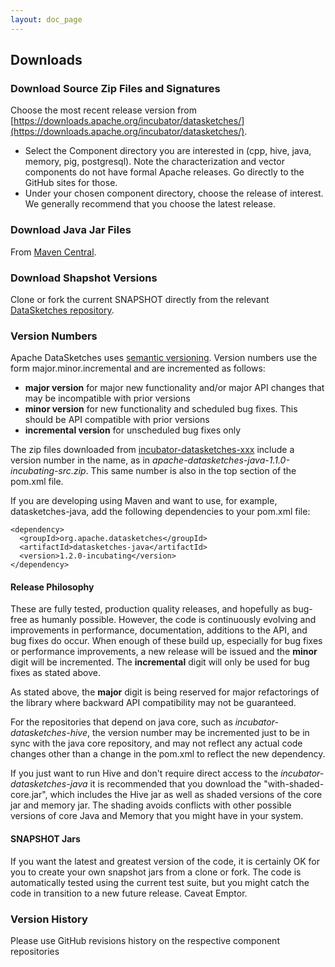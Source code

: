 ```yaml
---
layout: doc_page
---
```

<!--
    Licensed to the Apache Software Foundation (ASF) under one
    or more contributor license agreements.  See the NOTICE file
    distributed with this work for additional information
    regarding copyright ownership.  The ASF licenses this file
    to you under the Apache License, Version 2.0 (the
    "License"); you may not use this file except in compliance
    with the License.  You may obtain a copy of the License at

      http://www.apache.org/licenses/LICENSE-2.0

    Unless required by applicable law or agreed to in writing,
    software distributed under the License is distributed on an
    "AS IS" BASIS, WITHOUT WARRANTIES OR CONDITIONS OF ANY
    KIND, either express or implied.  See the License for the
    specific language governing permissions and limitations
    under the License.
-->
## Downloads

### Download Source Zip Files and Signatures
Choose the most recent release version from [https://downloads.apache.org/incubator/datasketches/](https://downloads.apache.org/incubator/datasketches/).
* Select the Component directory you are interested in (cpp, hive, java, memory, pig, postgresql).  Note the characterization and vector components do not have formal Apache releases. Go directly to the GitHub sites for those.
* Under your chosen component directory, choose the release of interest. We generally recommend that you choose the latest release. 

### Download Java Jar Files
From [Maven Central](https://search.maven.org/search?q=g:%20org.apache.datasketches).

### Download Shapshot Versions
Clone or fork the current SNAPSHOT directly from the relevant [DataSketches repository](https://github.com/apache?utf8=%E2%9C%93&q=datasketches).

### Version Numbers
Apache DataSketches uses [semantic versioning](https://semver.org/). Version numbers use the form major.minor.incremental and are incremented as follows:

* __major version__ for major new functionality and/or major API changes that may be incompatible with prior versions
* __minor version__ for new functionality and scheduled bug fixes. This should be API compatible with prior versions
* __incremental version__ for unscheduled bug fixes only

The zip files downloaded from [incubator-datasketches-xxx](https://www.apache.org/dyn/closer.cgi?path=/incubator/datasketches)
include a version number in the name, as in _apache-datasketches-java-1.1.0-incubating-src.zip_. 
This same number is also in the top section of the pom.xml file.

If you are developing using Maven and want to use, for example, datasketches-java, add the following dependencies to your pom.xml file:

```
<dependency>
  <groupId>org.apache.datasketches</groupId>
  <artifactId>datasketches-java</artifactId>
  <version>1.2.0-incubating</version>
</dependency>
```


#### Release Philosophy

These are fully tested, production quality releases, and hopefully as bug-free as humanly possible. 
However, the code is continuously evolving and improvements in performance, documentation, additions 
to the API, and bug fixes do occur.  When enough of these build up, especially for bug fixes or 
performance improvements, a new release will be issued and the <b>minor</b> 
digit will be incremented.  The <b>incremental</b> digit will only be used for bug fixes as stated above.

As stated above, the <b>major</b> digit is being reserved for major refactorings of the library where backward API 
compatibility may not be guaranteed. 

For the repositories that depend on java core, such as <i>incubator-datasketches-hive</i>, 
the version number may be incremented just to be in sync with the java core repository, 
and may not reflect any actual code changes other than a change in the pom.xml to reflect the new 
dependency. 

If you just want to run Hive and don't require direct access to the <i>incubator-datasketches-java</i> it is
recommended that you download the "with-shaded-core.jar", which includes the Hive jar as well as 
shaded versions of the core jar and memory jar. The shading avoids conflicts with other possible versions
of core Java and Memory that you might have in your system.


#### SNAPSHOT Jars
If you want the latest and greatest version of the code, it is certainly OK for you to create your 
own snapshot jars from a clone or fork. 
The code is automatically tested using the current test suite, but you might catch the code in
transition to a new future release. Caveat Emptor.

### Version History
Please use GitHub revisions history on the respective component repositories


 
